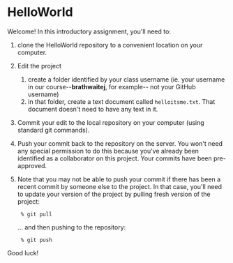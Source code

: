 HelloWorld
==========

Welcome! In this introductory assignment, you'll need to:

1. clone the HelloWorld repository to a convenient location
   on your computer.
2. Edit the project

    1. create a folder identified by your class username
       (ie. your username in our course--**brathwaitej**, for example--
       not your GitHub username)
    2. in that folder, create a text document called 
       `helloitsme.txt`. That document doesn't need to have
       any text in it.

3. Commit your edit to the local repository on your computer
   (using standard git commands).
4. Push your commit back to the repository on the server. You
   won't need any special permission to do this because you've
   already been identified as a collaborator on this project.
   Your commits have been pre-approved.
5. Note that you may not be able to push your commit if there
   has been a recent commit by someone else to the project. In
   that case, you'll need to update your version of the project
   by pulling fresh version of the project:

        % git pull

    ... and then pushing to the repository:

        % git push

Good luck!

